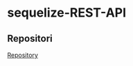 # sequelize-REST-API

## Repositori 
[Repository](https://github.com/MatsRahmat/sequelize-REST-API.git)